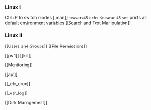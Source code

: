 ### Linux I
Ctrl+P to switch modes
[[man]]
`newvar=45`
`echo $newvar`
`45`
`set` prints all default environment variables
[[Search and Text Manipulation]]

### Linux II
[[Users and Groups]]
[[File Permissions]]

[[ps 1]]
[[kill]]

[[Monitoring]]

[[apt]]

[[_etc_cron]]

[[_var_log]]

[[Disk Management]]

